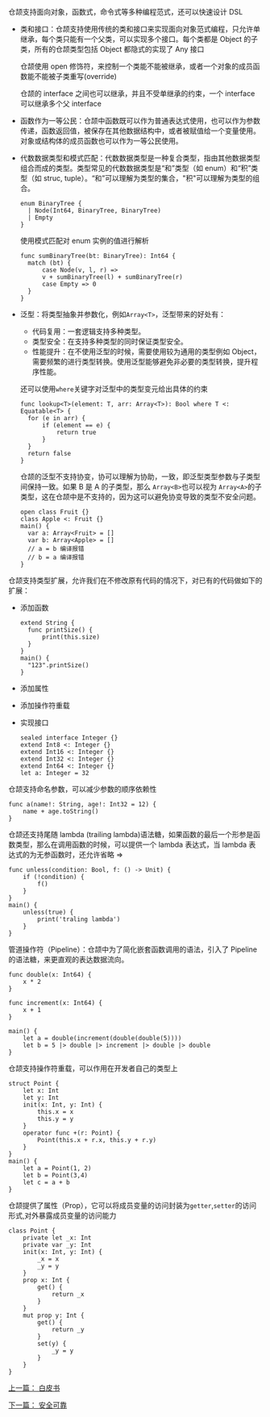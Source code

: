 仓颉支持面向对象，函数式，命令式等多种编程范式，还可以快速设计 DSL

- 类和接口：仓颉支持使用传统的类和接口来实现面向对象范式编程，只允许单继承，每个类只能有一个父类，可以实现多个接口。每个类都是 Object 的子类，所有的仓颉类型包括 Object 都隐式的实现了 Any 接口

  仓颉使用 open 修饰符，来控制一个类能不能被继承，或者一个对象的成员函数能不能被子类重写(override)

  仓颉的 interface 之间也可以继承，并且不受单继承的约束，一个 interface 可以继承多个父 interface

- 函数作为一等公民：仓颉中函数既可以作为普通表达式使用，也可以作为参数传递，函数返回值，被保存在其他数据结构中，或者被赋值给一个变量使用。对象或结构体的成员函数也可以作为一等公民使用。

- 代数数据类型和模式匹配：代数数据类型是一种复合类型，指由其他数据类型组合而成的类型。类型常见的代数数据类型是“和”类型（如 enum）和“积”类型（如 struc, tuple）。“和”可以理解为类型的集合，"积"可以理解为类型的组合。

  ```Cangjie
  enum BinaryTree {
    | Node(Int64, BinaryTree, BinaryTree)
    | Empty
  }
  ```

  使用模式匹配对 enum 实例的值进行解析

  ```
  func sumBinaryTree(bt: BinaryTree): Int64 {
    match (bt) {
        case Node(v, l, r) =>
        v + sumBinaryTree(l) + sumBinaryTree(r)
        case Empty => 0
    }
  }
  ```

- 泛型：将类型抽象并参数化，例如`Array<T>`，泛型带来的好处有：

  - 代码复用：一套逻辑支持多种类型。
  - 类型安全：在支持多种类型的同时保证类型安全。
  - 性能提升：在不使用泛型的时候，需要使用较为通用的类型例如 Object，需要频繁的进行类型转换。使用泛型能够避免非必要的类型转换，提升程序性能。

  还可以使用`where`关键字对泛型中的类型变元给出具体的约束

  ```
  func lookup<T>(element: T, arr: Array<T>): Bool where T <: Equatable<T> {
    for (e in arr) {
        if (element == e) {
            return true
        }
    }
    return false
  }
  ```

  仓颉的泛型不支持协变，协可以理解为协助，一致，即泛型类型参数与子类型间保持一致。如果 B 是 A 的子类型，那么 `Array<B>`也可以视为 `Array<A>`的子类型，这在仓颉中是不支持的，因为这可以避免协变导致的类型不安全问题。

  ```
  open class Fruit {}
  class Apple <: Fruit {}
  main() {
    var a: Array<Fruit> = []
    var b: Array<Apple> = []
    // a = b 编译报错
    // b = a 编译报错
  }
  ```

仓颉支持类型扩展，允许我们在不修改原有代码的情况下，对已有的代码做如下的扩展：

- 添加函数
  ```
  extend String {
    func printSize() {
        print(this.size)
    }
  }
  main() {
    "123".printSize()
  }
  ```
- 添加属性
- 添加操作符重载
- 实现接口

  ```
  sealed interface Integer {}
  extend Int8 <: Integer {}
  extend Int16 <: Integer {}
  extend Int32 <: Integer {}
  extend Int64 <: Integer {}
  let a: Integer = 32
  ```

仓颉支持命名参数，可以减少参数的顺序依赖性

```
func a(name!: String, age!: Int32 = 12) {
    name + age.toString()
}
```

仓颉还支持尾随 lambda (trailing lambda)语法糖，如果函数的最后一个形参是函数类型，那么在调用函数的时候，可以提供一个 lambda 表达式，当 lambda 表达式的为无参函数时，还允许省略 =>

```
func unless(condition: Bool, f: () -> Unit) {
    if (!condition) {
        f()
    }
}
main() {
    unless(true) {
        print('traling lambda')
    }
}
```

管道操作符（Pipeline）：仓颉中为了简化嵌套函数调用的语法，引入了 Pipeline 的语法糖，来更直观的表达数据流向。

```
func double(x: Int64) {
    x * 2
}

func increment(x: Int64) {
    x + 1
}

main() {
    let a = double(increment(double(double(5))))
    let b = 5 |> double |> increment |> double |> double
}
```

仓颉支持操作符重载，可以作用在开发者自己的类型上

```
struct Point {
    let x: Int
    let y: Int
    init(x: Int, y: Int) {
        this.x = x
        this.y = y
    }
    operator func +(r: Point) {
        Point(this.x + r.x, this.y + r.y)
    }
}
main() {
    let a = Point(1, 2)
    let b = Point(3,4)
    let c = a + b
}
```

仓颉提供了属性（Prop），它可以将成员变量的访问封装为`getter`,`setter`的访问形式,对外暴露成员变量的访问能力

```
class Point {
    private let _x: Int
    private var _y: Int
    init(x: Int, y: Int) {
        _x = x
        _y = y
    }
    prop x: Int {
        get() {
            return _x
        }
    }
    mut prop y: Int {
        get() {
            return _y
        }
        set(y) {
            _y = y
        }
    }
}
```

[上一篇： 白皮书](../README.md)

[下一篇： 安全可靠](./3-safe.md)
